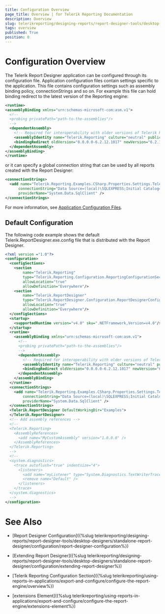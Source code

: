 ```yaml
---
title: Configuration Overview
page_title: Overview | for Telerik Reporting Documentation
description: Overview
slug: telerikreporting/designing-reports/report-designer-tools/desktop-designers/standalone-report-designer/configuration/overview
tags: overview
published: True
position: 0
---
```


# Configuration Overview

The Telerik Report Designer application can be configured through its configuration file. Application configuration files contain settings specific to the application. This file contains configuration settings such as assembly binding policy, connectionStrings and so on. For example this file can hold binding redirect to the latest version of the Reporting engine: 
    
````xml
<runtime>
<assemblyBinding xmlns="urn:schemas-microsoft-com:asm.v1">
  <!--
  <probing privatePath="path-to-the-assemblies"/>
  -->
  <dependentAssembly>
    <!-- Required for interoperability with older versions of Telerik Reporting -->
    <assemblyIdentity name="Telerik.Reporting" culture="neutral" publicKeyToken="a9d7983dfcc261be"/>
    <bindingRedirect oldVersion="0.0.0.0-6.2.12.1017" newVersion="6.2.12.1017"/>
  </dependentAssembly>
</assemblyBinding>
</runtime>
````

or it can specify a global connection string that can be used by all reports created with the Report Designer:
    
````xml
<connectionStrings>
  <add name="Telerik.Reporting.Examples.CSharp.Properties.Settings.TelerikConnectionString"
      connectionString="Data Source=(local)\SQLEXPRESS;Initial Catalog=AdventureWorks;Integrated Security=SSPI"
      providerName="System.Data.SqlClient" />
</connectionStrings>
````

For more information, see [Application Configuration Files](http://msdn.microsoft.com/en-us/library/ms229689%28v=vs.90%29.aspx). 

## Default Configuration

The following code example shows the default Telerik.ReportDesigner.exe.config file that is distributed with the Report Designer.
    
````xml
<?xml version ="1.0"?>
<configuration>
  <configSections>
    <section
        name="Telerik.Reporting"
        type="Telerik.Reporting.Configuration.ReportingConfigurationSection, Telerik.Reporting"
        allowLocation="true"
        allowDefinition="Everywhere"/>
    <section
        name="Telerik.ReportDesigner"
        type="Telerik.ReportDesigner.Configuration.ReportDesignerConfigurationSection, Telerik.ReportDesigner.Configuration"
        allowLocation="true"
        allowDefinition="Everywhere"/>
  </configSections>
  <startup>
    <supportedRuntime version="v4.0" sku=".NETFramework,Version=v4.0"/>
  </startup>
  <runtime>
    <assemblyBinding xmlns="urn:schemas-microsoft-com:asm.v1">
      <!--
      <probing privatePath="path-to-the-assemblies"/>
      -->
      <dependentAssembly>
        <!-- Required for interoperability with older versions of Telerik Reporting -->
        <assemblyIdentity name="Telerik.Reporting" culture="neutral" publicKeyToken="a9d7983dfcc261be"/>
        <bindingRedirect oldVersion="0.0.0.0-6.2.12.1017" newVersion="6.2.12.1017"/>
      </dependentAssembly>
    </assemblyBinding>
  </runtime>
  <connectionStrings>
    <add name="Telerik.Reporting.Examples.CSharp.Properties.Settings.TelerikConnectionString"
        connectionString="Data Source=(local)\SQLEXPRESS;Initial Catalog=AdventureWorks;Integrated Security=SSPI"
        providerName="System.Data.SqlClient" />
  </connectionStrings>
  <Telerik.ReportDesigner DefaultWorkingDir="Examples">
  </Telerik.ReportDesigner>
  <!-- Add assembly references -->
  <!--
  <Telerik.Reporting>
    <AssemblyReferences>
      <add name="MyCustomAssembly" version="1.0.0.0" />
    </AssemblyReferences>
  </Telerik.Reporting>
  -->
  <!--
  <system.diagnostics>
    <trace autoflush="true" indentsize="4">
      <listeners>
        <add name="myListener" type="System.Diagnostics.TextWriterTraceListener" initializeData="C:\Temp\Telerik.ReportDesigner.log" />
        <remove name="Default" />
      </listeners>
    </trace>
  </system.diagnostics>
  -->
</configuration>
````


# See Also

* [Report Designer Configuration]({%slug telerikreporting/designing-reports/report-designer-tools/desktop-designers/standalone-report-designer/configuration/report-designer-configuration%})

* [Extending Report Designer]({%slug telerikreporting/designing-reports/report-designer-tools/desktop-designers/standalone-report-designer/configuration/extending-report-designer%})

* [Telerik Reporting Configuration Section]({%slug telerikreporting/using-reports-in-applications/export-and-configure/configure-the-report-engine/overview%})

* [extensions Element]({%slug telerikreporting/using-reports-in-applications/export-and-configure/configure-the-report-engine/extensions-element%})
